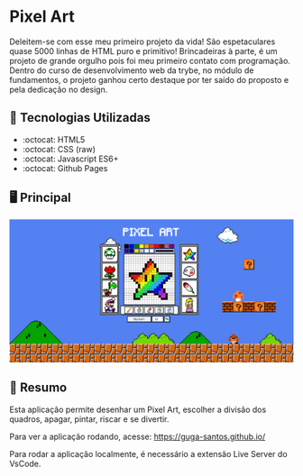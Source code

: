 # Pixel Art

Deleitem-se com esse meu primeiro projeto da vida! São espetaculares quase 5000 linhas de HTML puro e primitivo! Brincadeiras à parte, é um projeto de grande orgulho pois foi meu primeiro contato com programação. Dentro do curso de desenvolvimento web da trybe, no módulo de fundamentos, o projeto ganhou certo destaque por ter saído do proposto e pela dedicação no design.

## :page_with_curl: Tecnologias Utilizadas

* :octocat: HTML5
* :octocat: CSS (raw)
* :octocat: Javascript ES6+
* :octocat: Github Pages

## :desktop_computer: Principal

![Title Screen](./PixelArt.png)

## :page_with_curl: Resumo

Esta aplicação permite desenhar um Pixel Art, escolher a divisão dos quadros, apagar, pintar, riscar e se divertir.

Para ver a aplicação rodando, acesse: https://guga-santos.github.io/

Para rodar a aplicação localmente, é necessário a extensão Live Server do VsCode.
